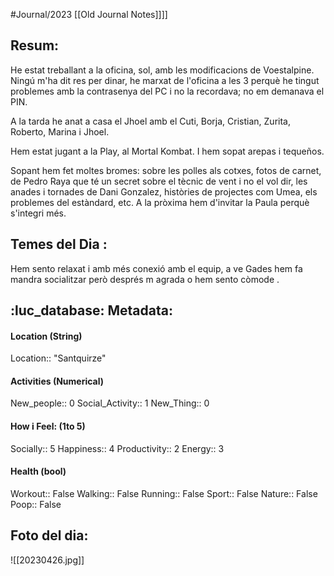 #Journal/2023 
[[Old Journal Notes]]]]
## Resum: 
He estat treballant a la oficina, sol, amb les modificacions de Voestalpine. Ningú m'ha dit res per dinar, he marxat de l'oficina a les 3 perquè he tingut problemes amb la contrasenya del PC i no la recordava; no em demanava el PIN.

A la tarda he anat a casa el Jhoel amb el Cuti, Borja, Cristian, Zurita, Roberto, Marina i Jhoel.

Hem estat jugant a la Play, al Mortal Kombat. I hem sopat arepas i tequeños.

Sopant hem fet moltes bromes: sobre les polles als cotxes, fotos de carnet, de Pedro Raya que té un secret sobre el tècnic de vent i no el vol dir, les anades i tornades de Dani Gonzalez, històries de projectes com Umea, els problemes del estàndard, etc. A la pròxima hem d'invitar la Paula perquè s'integri més.
## Temes del Dia :
Hem sento relaxat i amb més conexió amb el equip, a ve Gades hem fa mandra socialitzar però després m agrada o hem sento còmode .

## :luc_database:  Metadata: 
#### Location (String)
Location:: "Santquirze"

#### Activities (Numerical)
New_people:: 0
Social_Activity::  1
New_Thing:: 0

#### How i Feel:  (1to 5)
Socially:: 5
Happiness:: 4
Productivity:: 2
Energy:: 3

#### Health (bool)
Workout:: False
Walking:: False
Running:: False
Sport:: False
Nature:: False
Poop:: False

## Foto del dia:

![[20230426.jpg]]